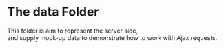 # The data Folder

This folder is aim to represent the server side,  
and supply mock-up data to demonstrate how to work with Ajax requests.